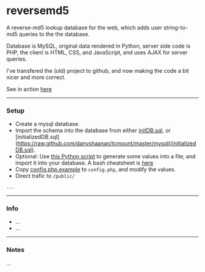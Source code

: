 # reversemd5
A reverse-md5 lookup database for the web, which adds user string-to-md5 queries to the the database.

Database is MySQL, original data rendered in Python, server side code is PHP, the client is HTML, CSS, and JavaScript, and uses AJAX for server queries.

I've transfered the (old) project to github, and now making the code a bit nicer and more correct.

See in action [here](http://reversemd5.com)

* * *
### Setup
* Create a mysql database.
* Import the schema into the database from either [initDB.sql](https://raw.github.com/danyshaanan/tcmount/master/mysql/initDB.sql), or [initializedDB.sql](https://raw.github.com/danyshaanan/tcmount/master/mysql(/initializedDB.sql).
* Optional: Use [this Python script](https://raw.github.com/danyshaanan/tcmount/master/mysql/generateStrings.py) to generate some values into a file, and import it into your database. A bash cheatsheet is [here](https://raw.github.com/danyshaanan/tcmount/master/mysql/generateInitDBAndImportToMysql.sh)
* Copy [config.php.example](https://raw.github.com/danyshaanan/tcmount/master/config.php.example) to `config.php`, and modify the values.
* Direct trafic to `/public/`


```bash
...
```

* * *
### Info
* ...
* ...

* * *
### Notes
...
